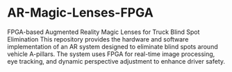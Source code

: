 # AR-Magic-Lenses-FPGA
FPGA-based Augmented Reality Magic Lenses for Truck Blind Spot Elimination This repository provides the hardware and software implementation of an AR system designed to eliminate blind spots around vehicle A-pillars. The system uses FPGA for real-time image processing, eye tracking, and dynamic perspective adjustment to enhance driver safety.
